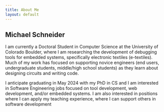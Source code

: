 ```yaml
---
title: About Me
layout: default
---
```


## Michael Schneider  

I am currently a Doctoral Student in Computer Science at the University of Colorado Boulder, where I am researching the development of debugging tools for embedded systems, specifically electronic textiles (e-textiles). Much of my work has focused on supporting novice engineers (end users, undergraduate students, middle/high school students) as they learn about designing circuits and writing code. 

I anticipate graduating in May 2024 with my PhD in CS and I am interested in Software Engineering jobs focused on tool development, web development, and/or embedded systems. I am also interested in positions where I can apply my teaching experience, where I can support others in software development
